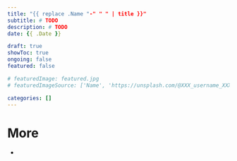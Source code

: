 ```yaml
---
title: "{{ replace .Name "-" " " | title }}"
subtitle: # TODO
description: # TODO 
date: {{ .Date }}

draft: true
showToc: true
ongoing: false
featured: false

# featuredImage: featured.jpg
# featuredImageSource: ['Name', 'https://unsplash.com/@XXX_username_XXX?utm_source=unsplash&utm_medium=referral&utm_content=creditCopyText']

categories: []
---
```


<!--
# Plan
- Goals
    - 

- Who is this written for
    - me
    - 

- Length: medium

# Structure
- intro
    - 
- 
- conclusion

{< image src="images/image.jpg" alt="ALT" >}}
DESCRIPTION
{< /image >}}

{< notice type="warning" title="Keywords" showIcon=false raw=false >}}
• content
{</ notice >}}

-->

# More
- []()